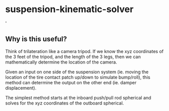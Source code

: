 # suspension-kinematic-solver

'   
## Why is this useful?
Think of trilateration like a camera tripod. If we know the
xyz coordinates of the 3 feet of the tripod, and the length 
of the 3 legs, then we can mathematically determine the location 
of the camera. 

Given an input on one side of the suspension system (ie. moving 
the location of the tire contact patch up/down to simulate 
bump/roll), this method can determine the output on the other end 
(ie. damper displacement).  

The simplest method starts at the inboard push/pull rod spherical 
and solves for the xyz coordinates of the outboard spherical. 
